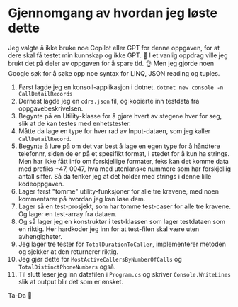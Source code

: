 # Gjennomgang av hvordan jeg løste dette

Jeg valgte å ikke bruke noe Copilot eller GPT for denne oppgaven, for at dere skal få testet min kunnskap og ikke GPT. 🫡 
I et vanlig oppdrag ville jeg brukt det på deler av oppgaven for å spare tid. 👌 Men jeg gjorde noen Google søk for å søke opp noe syntax for LINQ, JSON reading og tuples.     

1. Først lagde jeg en konsoll-applikasjon i dotnet. `dotnet new console -n CallDetailRecords`
2. Dernest lagde jeg en `cdrs.json` fil, og kopierte inn testdata fra oppgavebeskrivelsen. 
3. Begynte på en Utility-klasse for å gjøre hvert av stegene hver for seg, slik at de kan testes med enhetstester.
4. Måtte da lage en type for hver rad av Input-dataen, som jeg kaller `CallDetailRecord`.
5. Begynte å lure på om det var best å lage en egen type for å håndtere telefonnr, siden de er på et spesifikt format, i stedet for å kun ha strings. Men har ikke fått info om forskjellige formater, feks kan det komme data med prefiks +47, 0047, hva med utenlanske nummere som har forskjellig antall siffer. Så da tenker jeg at det holder med strings i denne lille kodeoppgaven.  
6. Lager først "tomme" utility-funksjoner for alle tre kravene, med noen kommentarer på hvordan jeg kan løse dem. 
7. Lager så en test-prosjekt, som har tomme test-caser for alle tre kravene. Og lager en test-array fra dataen.
8. Og så lager jeg en konstruktør i test-klassen som lager testdataen som en riktig. Her hardkoder jeg inn for at test-filen skal være uten avhengigheter.  
9. Jeg lager tre tester for `TotalDurationToCaller`, implementerer metoden og sjekker at den returnerer riktig.   
10. Jeg gjør dette for `MostActiveCallersByNumberOfCalls` og `TotalDistinctPhoneNumbers` også. 
11. Til slutt leser jeg inn datafilen i `Program.cs` og skriver `Console.WriteLines` slik at output blir det som er ønsket.   

Ta-Da 🎉 

